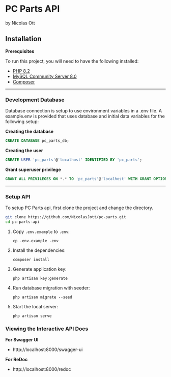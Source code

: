 # PC Parts API

by Nicolas Ott

## Installation

**Prerequisites**

To run this project, you will need to have the following installed:

-   [PHP 8.2](https://www.php.net/downloads.php#gpg-8.2)
-   [MySQL Community Server 8.0](https://dev.mysql.com/downloads/mysql/)
-   [Composer](https://getcomposer.org/download/)

---

### Development Database

Database connection is setup to use environment variables in a .env file. A example.env is provided that uses database and initial data variables for the following setup:

**Creating the database**

```sql
CREATE DATABASE pc_parts_db;
```

**Creating the user**

```sql
CREATE USER 'pc_parts'@'localhost' IDENTIFIED BY 'pc_parts';
```

**Grant superuser privilege**

```sql
GRANT ALL PRIVILEGES ON *.* TO 'pc_parts'@'localhost' WITH GRANT OPTION;
```

---

### Setup API

To setup PC Parts api, first clone the project and change the directory.

```sh
git clone https://github.com/NicolasJott/pc-parts.git
cd pc-parts-api
```

1. Copy `.env.example` to `.env`:

    ```shell
    cp .env.example .env
    ```

2. Install the dependencies:

    ```shell
    composer install
    ```

3. Generate application key:

    ```shell
    php artisan key:generate
    ```

4. Run database migration with seeder:

    ```shell
    php artisan migrate --seed
    ```

5. Start the local server:

    ```shell
    php artisan serve
    ```

### Viewing the Interactive API Docs

**For Swagger UI**

-   http://localhost:8000/swagger-ui

**For ReDoc**

-   http://localhost:8000/redoc
